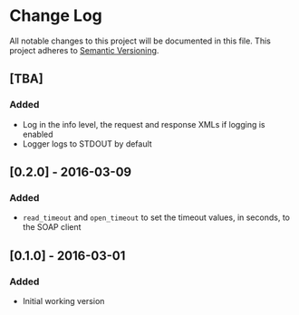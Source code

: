 # Change Log

All notable changes to this project will be documented in this file.
This project adheres to [Semantic Versioning](http://semver.org/).

## [TBA]
### Added
- Log in the info level, the request and response XMLs if logging is enabled
- Logger logs to STDOUT by default

## [0.2.0] - 2016-03-09
### Added
- `read_timeout` and `open_timeout` to set the timeout values, in seconds, to the SOAP client

## [0.1.0] - 2016-03-01
### Added
- Initial working version

